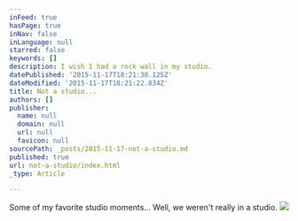 ```yaml
---
inFeed: true
hasPage: true
inNav: false
inLanguage: null
starred: false
keywords: []
description: I wish I had a rock wall in my studio.
datePublished: '2015-11-17T18:21:38.125Z'
dateModified: '2015-11-17T18:21:22.834Z'
title: Not a studio...
authors: []
publisher:
  name: null
  domain: null
  url: null
  favicon: null
sourcePath: _posts/2015-11-17-not-a-studio.md
published: true
url: not-a-studio/index.html
_type: Article

---
```

Some of my favorite studio moments... Well, we weren't really in a studio.
![](https://the-grid-user-content.s3-us-west-2.amazonaws.com/aa00f159-fb1d-4003-b5db-54dcf433e2e7.jpg)